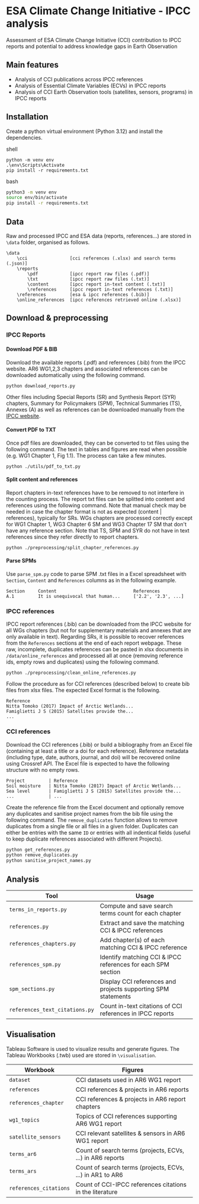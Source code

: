 # ESA Climate Change Initiative - IPCC analysis

Assessment of ESA Climate Change Initiative (CCI) contribution to IPCC reports and potential to address knowledge gaps in Earth Observation

## Main features

- Analysis of CCI publications across IPCC references
- Analysis of Essential Climate Variables (ECVs) in IPCC reports
- Analysis of CCI Earth Observation tools (satellites, sensors, programs) in IPCC reports

## Installation

Create a python virtual environment (Python 3.12) and install the dependencies.

shell

```shell
python -m venv env
.\env\Scripts\Activate
pip install -r requirements.txt
```

bash

```bash
python3 -m venv env
source env/bin/activate
pip install -r requirements.txt
```

## Data

Raw and processed IPCC and ESA data (reports, references...) are stored in `\data` folder, organised as follows.

```
\data
    \cci                [cci references (.xlsx) and search terms (.json)]
    \reports
        \pdf            [ipcc report raw files (.pdf)]
        \txt            [ipcc report raw files (.txt)]
        \content        [ipcc report in-text content (.txt)]
        \references     [ipcc report in-text references (.txt)]
    \references         [esa & ipcc references (.bib)]
    \online_references  [ipcc references retrieved online (.xlsx)]
```

## Download & preprocessing

### IPCC Reports

#### Download PDF & BIB

Download the available reports (.pdf) and references (.bib) from the IPCC website.
AR6 WG1,2,3 chapters and associated references can be downloaded automatically using the following command.

```python
python download_reports.py
```

Other files including Special Reports (SR) and Synthesis Report (SYR) chapters, Summary for Policymakers (SPM), Technical Summaries (TS), Annexes (A) as well as references can be downloaded manually from the [IPCC website](https://www.ipcc.ch).

#### Convert PDF to TXT

Once pdf files are downloaded, they can be converted to txt files using the following command. The text in tables and figures are read when possible (e.g. WG1 Chapter 1, Fig 1.1). The process can take a few minutes.

```
python ./utils/pdf_to_txt.py
```

#### Split content and references

Report chapters in-text references have to be removed to not interfere in the counting process. The report txt files can be splitted into content and references using the following command. Note that manual check may be needed in case the chapter format is not as expected (content | references), typically for SRs. WGs chapters are processed correctly except for WG1 Chapter 1, WG3 Chapter 6 SM and WG3 Chapter 17 SM that don't have any reference section. Note that TS, SPM and SYR do not have in text references since they refer directly to report chapters.

```
python ./preprocessing/split_chapter_references.py
```

#### Parse SPMs

Use `parse_spm.py` code to parse SPM .txt files in a Excel spreadsheet with `Section`, `Content` and `References` columns as in the following example.
```
Section     Content                             References
A.1         It is unequivocal that human...     ['2.2', '2.3', ...]
```

### IPCC references

IPCC report references (.bib) can be downloaded from the IPCC website for all WGs chapters (but not for supplementary materials and annexes that are only available in text). Regarding SRs, it is possible to recover references from the `References` sections at the end of each report webpage. These raw, incomplete, duplicates references can be pasted in xlsx documents in `/data/online_references` and processed all at once (removing reference ids, empty rows and duplicates) using the following command.

```
python ./preprocessing/clean_online_references.py
```

Follow the procedure as for CCI references (described below) to create bib files from xlsx files. The expected Excel format is the following.
```
Reference
Nitta Tomoko (2017) Impact of Arctic Wetlands...
Famiglietti J S (2015) Satellites provide the...
...
```

### CCI references

Download the CCI references (.bib) or build a bibliography from an Excel file (containing at least a title or a doi for each reference). Reference metadata (including type, date, authors, journal, and doi) will be recovered online using Crossref API. The Excel file is expected to have the following structure with no empty rows.

```
Project         | Reference
Soil moisture   | Nitta Tomoko (2017) Impact of Arctic Wetlands...
Sea level       | Famiglietti J S (2015) Satellites provide the...
...             | ...
```

Create the reference file from the Excel document and optionally remove any duplicates and sanitise project names from the bib file using the following command. The `remove_duplicates` function allows to remove duplicates from a single file or all files in a given folder. Duplicates can either be entries with the same `ID` or entries with all indentical fields (useful to keep duplicate references associated with different Projects).

```python
python get_references.py
python remove_duplicates.py
python sanitise_project_names.py
```

## Analysis

| Tool                           | Usage |
| --- | --- |
| `terms_in_reports.py`          | Compute and save search terms count for each chapter |
| `references.py`                | Extract and save the matching CCI & IPCC references |
| `references_chapters.py`       | Add chapter(s) of each matching CCI & IPCC reference |
| `references_spm.py`            | Identify matching CCI & IPCC references for each SPM section |
| `spm_sections.py`              | Display CCI references and projects supporting SPM statements |
| `references_text_citations.py` | Count in-text citations of CCI references in IPCC reports |

## Visualisation

Tableau Software is used to visualize results and generate figures. The Tableau Workbooks (.twb) used are stored in `\visualisation`.

| Workbook                  | Figures |
| --- | --- |
| `dataset`                 | CCI datasets used in AR6 WG1 report |
| `references`              | CCI references & projects in AR6 reports |
| `references_chapter`      | CCI references & projects in AR6 report chapters |
| `wg1_topics`              | Topics of CCI references supporting AR6 WG1 report |
| `satellite_sensors`       | CCI relevant satellites & sensors in AR6 WG1 report |
| `terms_ar6`               | Count of search terms (projects, ECVs, ...) in AR6 reports |
| `terms_ars`               | Count of search terms (projects, ECVs, ...) in AR1 to AR6 |
| `references_citations`    | Count of CCI-IPCC references citations in the literature |
